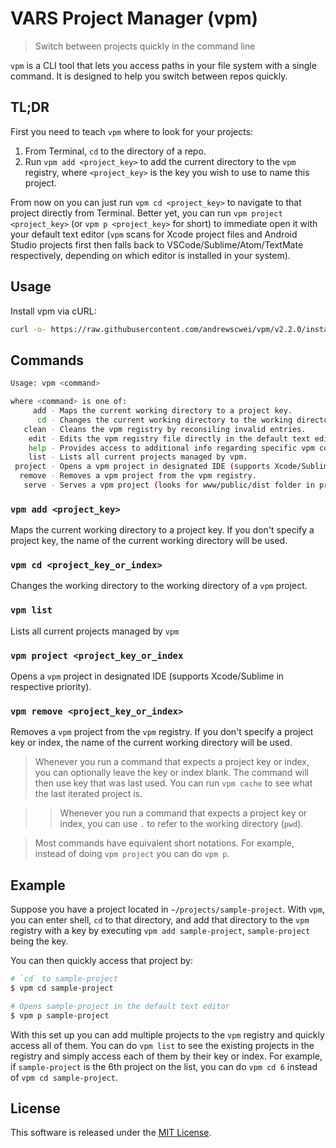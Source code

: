 # VARS Project Manager (vpm)

> Switch between projects quickly in the command line

`vpm` is a CLI tool that lets you access paths in your file system with a single command. It is designed to help you switch between repos quickly.

## TL;DR

First you need to teach `vpm` where to look for your projects:

1. From Terminal, `cd` to the directory of a repo.
2. Run `vpm add <project_key>` to add the current directory to the `vpm` registry, where `<project_key>` is the key you wish to use to name this project.

From now on you can just run `vpm cd <project_key>` to navigate to that project directly from Terminal. Better yet, you can run `vpm project <project_key>` (or `vpm p <project_key>` for short) to immediate open it with your default text editor (`vpm` scans for Xcode project files and Android Studio projects first then falls back to VSCode/Sublime/Atom/TextMate respectively, depending on which editor is installed in your system).

## Usage

Install vpm via cURL:

```sh
curl -o- https://raw.githubusercontent.com/andrewscwei/vpm/v2.2.0/install.sh | bash
```

## Commands

```sh
Usage: vpm <command>

where <command> is one of:
     add - Maps the current working directory to a project key.
      cd - Changes the current working directory to the working directory of a vpm project.
   clean - Cleans the vpm registry by reconsiling invalid entries.
    edit - Edits the vpm registry file directly in the default text editor (USE WITH CAUTION).
    help - Provides access to additional info regarding specific vpm commands.
    list - Lists all current projects managed by vpm.
 project - Opens a vpm project in designated IDE (supports Xcode/Sublime/Atom in respective priority).
  remove - Removes a vpm project from the vpm registry.
   serve - Serves a vpm project (looks for www/public/dist folder in project root in respective priority).
```

### `vpm add <project_key>`
Maps the current working directory to a project key. If you don't specify a project key, the name of the current working directory will be used.

### `vpm cd <project_key_or_index>`
Changes the working directory to the working directory of a `vpm` project.

### `vpm list`
Lists all current projects managed by `vpm`

### `vpm project <project_key_or_index`
Opens a `vpm` project in designated IDE (supports Xcode/Sublime in respective priority).

### `vpm remove <project_key_or_index>`
Removes a `vpm` project from the `vpm` registry. If you don't specify a project key or index, the name of the current working directory will be used.

> Whenever you run a command that expects a project key or index, you can optionally leave the key or index blank. The command will then use key that was last used. You can run `vpm cache` to see what the last iterated project is.

> > Whenever you run a command that expects a project key or index, you can use `.` to refer to the working directory (`pwd`).

> Most commands have equivalent short notations. For example, instead of doing `vpm project` you can do `vpm p`.

## Example

Suppose you have a project located in `~/projects/sample-project`. With `vpm`, you can enter shell, `cd` to that directory, and add that directory to the `vpm` registry with a key by executing `vpm add sample-project`, `sample-project` being the key.

You can then quickly access that project by:

```sh
# `cd` to sample-project
$ vpm cd sample-project

# Opens sample-project in the default text editor
$ vpm p sample-project
```

With this set up you can add multiple projects to the `vpm` registry and quickly access all of them. You can do `vpm list` to see the existing projects in the registry and simply access each of them by their key or index. For example, if `sample-project` is the 6th project on the list, you can do `vpm cd 6` instead of `vpm cd sample-project`.

## License

This software is released under the [MIT License](http://opensource.org/licenses/MIT).
